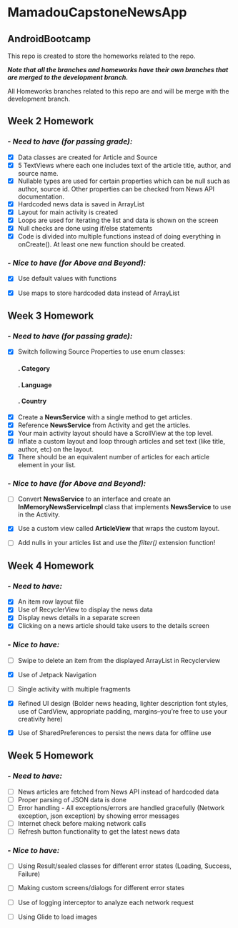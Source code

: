 # MamadouCapstoneNewsApp

## AndroidBootcamp

This repo is created to store the homeworks related to the repo.

***Note that all the branches and homeworks have their own branches that are merged to the development branch.***

All Homeworks branches related to this repo are and will be merge with the development branch.

## Week 2 Homework

### *- Need to have (for passing grade):*
- [x] Data classes are created for Article and Source
- [x] 5 TextViews where each one includes text of the article title, author, and source name.
- [x] Nullable types are used for certain properties which can be null such as author, source id. Other properties can be checked from News API documentation.
- [x] Hardcoded news data is saved in ArrayList
- [x] Layout for main activity is created
- [x] Loops are used for iterating the list and data is shown on the screen
- [x] Null checks are done using if/else statements
- [x] Code is divided into multiple functions instead of doing everything in onCreate(). At least one new function should be created.

### *- Nice to have (for Above and Beyond):*
- [x] Use default values with functions
- [x] Use maps to store hardcoded data instead of ArrayList


## Week 3 Homework

### *- Need to have (for passing grade):*
- [x] Switch following Source Properties to use enum classes:
  #### . Category
   #### . Language
    #### . Country    
- [x] Create a  **NewsService** with a single method to get articles.
- [x] Reference **NewsService** from Activity and get the articles.
- [x] Your main activity layout should have a ScrollView at the top level.
- [X] Inflate a custom layout and loop through articles and set text (like title, author, etc) on the layout.
- [x] There should be an equivalent number of articles for each article element in your list.

### *- Nice to have (for Above and Beyond):*
- [ ] Convert **NewsService** to an interface and create an **InMemoryNewsServiceImpl** class that implements **NewsService** to use in the Activity.  
- [X] Use a custom view called **ArticleView** that wraps the custom layout.
- [ ] Add nulls in your articles list and use the *filter()* extension function!



## Week 4 Homework

### *- Need to have:*
- [X] An item row layout file
- [X] Use of RecyclerView to display the news data
- [X] Display news details in a separate screen
- [X] Clicking on a news article should take users to the details screen 

### *- Nice to have:*
- [ ] Swipe to delete an item from the displayed ArrayList in Recyclerview
- [x] Use of Jetpack Navigation
- [ ] Single activity with multiple fragments
- [x] Refined UI design (Bolder news heading, lighter description font styles, use of CardView, appropriate padding, margins–you’re free to use your creativity here)
- [x] Use of SharedPreferences to persist the news data for offline use


## Week 5 Homework

### *- Need to have:*
- [ ] News articles are fetched from News API instead of hardcoded data
- [ ] Proper parsing of JSON data is done
- [ ] Error handling - All exceptions/errors are handled gracefully (Network exception, json exception) by showing error messages
- [ ] Internet check before making network calls
- [ ] Refresh button functionality to get the latest news data

### *- Nice to have:*
- [ ] Using Result/sealed classes for different error states (Loading, Success, Failure)
- [ ] Making custom screens/dialogs for different error states
- [ ] Use of logging interceptor to analyze each network request
- [ ] Using Glide to load images

